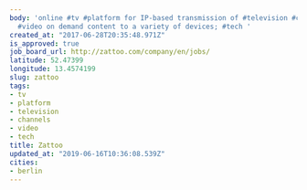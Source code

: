 ```yaml
---
body: 'online #tv #platform for IP-based transmission of #television #channels and
  #video on demand content to a variety of devices; #tech '
created_at: "2017-06-28T20:35:48.971Z"
is_approved: true
job_board_url: http://zattoo.com/company/en/jobs/
latitude: 52.47399
longitude: 13.4574199
slug: zattoo
tags:
- tv
- platform
- television
- channels
- video
- tech
title: Zattoo
updated_at: "2019-06-16T10:36:08.539Z"
cities:
- berlin
---
```

